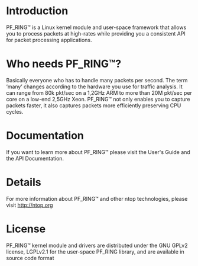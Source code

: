 # Introduction

PF_RING™ is a Linux kernel module and user-space framework that allows you to process packets at high-rates while providing you a consistent API for packet processing applications.

# Who needs PF_RING™?

Basically everyone who has to handle many packets per second. The term ‘many’ changes according to the hardware you use for traffic analysis. It can range from 80k pkt/sec on a 1,2GHz ARM to more than 20M pkt/sec per core on a low-end 2,5GHz Xeon. PF_RING™ not only enables you to capture packets faster, it also captures packets more efficiently preserving CPU cycles.

# Documentation

If you want to learn more about PF_RING™ please visit the User's Guide and the API Documentation.

# Details

For more information about PF_RING™ and other ntop technologies, please visit http://ntop.org

# License

PF_RING™ kernel module and drivers are distributed under the GNU GPLv2 license, LGPLv2.1 for the user-space PF_RING library, and are available in source code format
